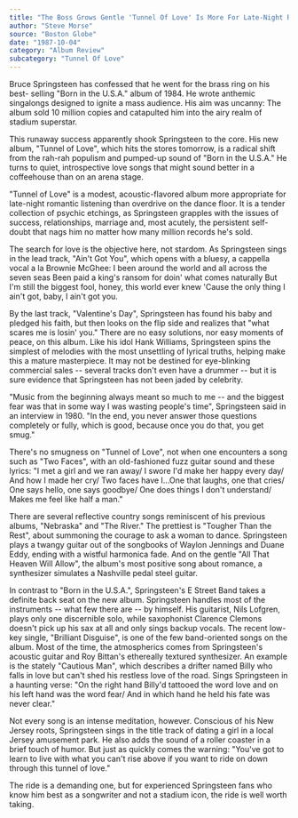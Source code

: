 ```yaml
---
title: "The Boss Grows Gentle 'Tunnel Of Love' Is More For Late-Night Romantic Listening Than Overdrive On The Dance Floor"
author: "Steve Morse"
source: "Boston Globe"
date: "1987-10-04"
category: "Album Review"
subcategory: "Tunnel Of Love"
---
```


Bruce Springsteen has confessed that he went for the brass ring on his best- selling "Born in the U.S.A." album of 1984. He wrote anthemic singalongs designed to ignite a mass audience. His aim was uncanny: The album sold 10 million copies and catapulted him into the airy realm of stadium superstar.

This runaway success apparently shook Springsteen to the core. His new album, "Tunnel of Love", which hits the stores tomorrow, is a radical shift from the rah-rah populism and pumped-up sound of "Born in the U.S.A." He turns to quiet, introspective love songs that might sound better in a coffeehouse than on an arena stage.

"Tunnel of Love" is a modest, acoustic-flavored album more appropriate for late-night romantic listening than overdrive on the dance floor. It is a tender collection of psychic etchings, as Springsteen grapples with the issues of success, relationships, marriage and, most acutely, the persistent self- doubt that nags him no matter how many million records he's sold.

The search for love is the objective here, not stardom. As Springsteen sings in the lead track, "Ain't Got You", which opens with a bluesy, a cappella vocal a la Brownie McGhee: I been around the world and all across the seven seas Been paid a king's ransom for doin' what comes naturally But I'm still the biggest fool, honey, this world ever knew 'Cause the only thing I ain't got, baby, I ain't got you.

By the last track, "Valentine's Day", Springsteen has found his baby and pledged his faith, but then looks on the flip side and realizes that "what scares me is losin' you." There are no easy solutions, nor easy moments of peace, on this album. Like his idol Hank Williams, Springsteen spins the simplest of melodies with the most unsettling of lyrical truths, helping make this a mature masterpiece. It may not be destined for eye-blinking commercial sales -- several tracks don't even have a drummer -- but it is sure evidence that Springsteen has not been jaded by celebrity.

"Music from the beginning always meant so much to me -- and the biggest fear was that in some way I was wasting people's time", Springsteen said in an interview in 1980. "In the end, you never answer those questions completely or fully, which is good, because once you do that, you get smug."

There's no smugness on "Tunnel of Love", not when one encounters a song such as "Two Faces", with an old-fashioned fuzz guitar sound and these lyrics: "I met a girl and we ran away/ I swore I'd make her happy every day/ And how I made her cry/ Two faces have I...One that laughs, one that cries/ One says hello, one says goodbye/ One does things I don't understand/ Makes me feel like half a man."

There are several reflective country songs reminiscent of his previous albums, "Nebraska" and "The River." The prettiest is "Tougher Than the Rest", about summoning the courage to ask a woman to dance. Springsteen plays a twangy guitar out of the songbooks of Waylon Jennings and Duane Eddy, ending with a wistful harmonica fade. And on the gentle "All That Heaven Will Allow", the album's most positive song about romance, a synthesizer simulates a Nashville pedal steel guitar.

In contrast to "Born in the U.S.A.", Springsteen's E Street Band takes a definite back seat on the new album. Springsteen handles most of the instruments -- what few there are -- by himself. His guitarist, Nils Lofgren, plays only one discernible solo, while saxophonist Clarence Clemons doesn't pick up his sax at all and only sings backup vocals. The recent low-key single, "Brilliant Disguise", is one of the few band-oriented songs on the album. Most of the time, the atmospherics comes from Springsteen's acoustic guitar and Roy Bittan's ethereally textured synthesizer. An example is the stately "Cautious Man", which describes a drifter named Billy who falls in love but can't shed his restless love of the road. Sings Springsteen in a haunting verse: "On the right hand Billy'd tattooed the word love and on his left hand was the word fear/ And in which hand he held his fate was never clear."

Not every song is an intense meditation, however. Conscious of his New Jersey roots, Springsteen sings in the title track of dating a girl in a local Jersey amusement park. He also adds the sound of a roller coaster in a brief touch of humor. But just as quickly comes the warning: "You've got to learn to live with what you can't rise above if you want to ride on down through this tunnel of love."

The ride is a demanding one, but for experienced Springsteen fans who know him best as a songwriter and not a stadium icon, the ride is well worth taking.